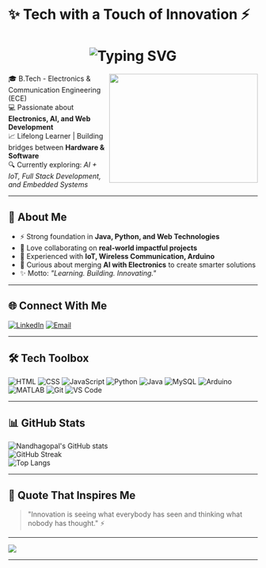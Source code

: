 # ✨ Tech with a Touch of Innovation ⚡

<h1 align="center">
  <img src="https://readme-typing-svg.demolab.com?font=Fira+Code&size=25&pause=1000&center=true&vCenter=true&color=00C9A7&width=500&lines=Hi+there%2C+I'm+NandhaGopal+%F0%9F%92%99;Electronics+%26+AI+Enthusiast;Developer+%7C+Innovator+%7C+Learner" alt="Typing SVG" />
</h1>

<img align="right" width="300" height="220" src="https://media1.giphy.com/media/v1.Y2lkPTc5MGI3NjExaHM3cW5pcjBnaW54Y2xmMDF0azVocXY2cjdvZGdsdTNucHZ1dTcyMCZlcD12MV9pbnRlcm5hbF9naWZfYnlfaWQmY3Q9Zw/78XCFBGOlS6keY1Bil/giphy.gif">

🎓 B.Tech - Electronics & Communication Engineering (ECE)  
💻 Passionate about **Electronics, AI, and Web Development**  
📈 Lifelong Learner | Building bridges between **Hardware & Software**  
🔍 Currently exploring: *AI + IoT, Full Stack Development, and Embedded Systems*  

---

## 🚀 About Me  

- ⚡ Strong foundation in **Java, Python, and Web Technologies**  
- 🤝 Love collaborating on **real-world impactful projects**  
- 🔌 Experienced with **IoT, Wireless Communication, Arduino**  
- 🧠 Curious about merging **AI with Electronics** to create smarter solutions  
- ✨ Motto: *"Learning. Building. Innovating."*  

---

## 🌐 Connect With Me  

[![LinkedIn](https://img.shields.io/badge/LinkedIn-Connect-blue?logo=linkedin&logoColor=white)](https://www.linkedin.com/in/nandhagopal-v-92772b293/)
[![Email](https://img.shields.io/badge/Gmail-vishnunandhu2003@gmail.com-red?logo=gmail&logoColor=white)](mailto:vishnunandhu2003@gmail.com)  

---

## 🛠 Tech Toolbox  

![HTML](https://img.shields.io/badge/HTML-e44d26?style=for-the-badge&logo=html5&logoColor=white)
![CSS](https://img.shields.io/badge/CSS-264de4?style=for-the-badge&logo=css3&logoColor=white)
![JavaScript](https://img.shields.io/badge/JavaScript-FFD700?style=for-the-badge&logo=javascript&logoColor=black)
![Python](https://img.shields.io/badge/Python-306998?style=for-the-badge&logo=python&logoColor=white)
![Java](https://img.shields.io/badge/Java-orange?style=for-the-badge&logo=java&logoColor=white)
![MySQL](https://img.shields.io/badge/MySQL-00758F?style=for-the-badge&logo=mysql&logoColor=white)
![Arduino](https://img.shields.io/badge/Arduino-00979D?style=for-the-badge&logo=arduino&logoColor=white)
![MATLAB](https://img.shields.io/badge/MATLAB-FF6600?style=for-the-badge&logo=mathworks&logoColor=white)
![Git](https://img.shields.io/badge/Git-F05033?style=for-the-badge&logo=git&logoColor=white)
![VS Code](https://img.shields.io/badge/VS%20Code-007ACC?style=for-the-badge&logo=visualstudiocode&logoColor=white)

---

## 📊 GitHub Stats  

![Nandhagopal's GitHub stats](https://github-readme-stats.vercel.app/api?username=Nandhagopal-17&show_icons=true&theme=tokyonight&hide_border=true)  
![GitHub Streak](https://github-readme-streak-stats.herokuapp.com?user=Nandhagopal-17&theme=tokyonight&hide_border=true)  
![Top Langs](https://github-readme-stats.vercel.app/api/top-langs/?username=Nandhagopal-17&layout=compact&theme=tokyonight)  

---

## 💬 Quote That Inspires Me  

> "Innovation is seeing what everybody has seen and thinking what nobody has thought." ⚡  

---

[![](https://visitcount.itsvg.in/api?id=Nandhagopal-17&icon=5&color=0)](https://visitcount.itsvg.in)

---

